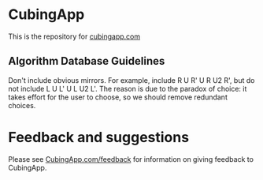 # CubingApp

This is the repository for [cubingapp.com](https://cubingapp.com)

## Algorithm Database Guidelines

Don't include obvious mirrors. For example, include R U R' U R U2 R', but do not include L U L' U L U2 L'. The reason is due to the paradox of choice: it takes effort for the user to choose, so we should remove redundant choices.

# Feedback and suggestions

Please see [CubingApp.com/feedback](https://cubingapp.com/feedback/) for information on giving feedback to CubingApp. 
